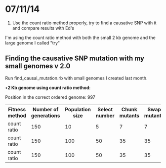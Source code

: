 07/11/14
===========

1. Use the count ratio method properly, try to find a causative SNP with it and compare results with Ed's


I'm using the count ratio method with both the small 2 kb genome and the large genome I called "try"
 

Finding the causative SNP mutation with my small genomes v 2.0
---
Run find_causal_mutation.rb with small genomes I created last month. 
 
•__2 Kb genome using count ratio method__: 

Position in the correct ordered genome: 997


<table>

  <tr><th>Fitness method</th><th>Number of generations</th><th>Population size</th><th>Select number</th><th>Chunk mutants</th><th>Swap mutants</th><th>Save</th><th>Random</th><th>Divisions (1000s)</th><th>Location SNP</th><th>Name of the file</th></tr>
  
  
  <tr> <td>count ratio</td> <td>150</td> <td>10</td> <td>5</td> <td>7</td> <td>7</td> <td>5</td> <td>2</td> <td>10</td><td>1580</td><td>count_ratio</td> </tr>
    <tr> <td>count ratio</td>  <td>150</td> <td>100</td> <td>50</td> <td>35</td> <td>35</td> <td>25</td> <td>5</td> <td>10</td> <td>1421</td><td>count_ratio2</td></tr>
    <tr> <td>count ratio</td>  <td>150</td> <td>100</td> <td>50</td> <td>35</td> <td>35</td> <td>25</td> <td>5</td> <td>100</td> <td>687</td><td>count_ratio3</td></tr>
   
  
</table>
 

